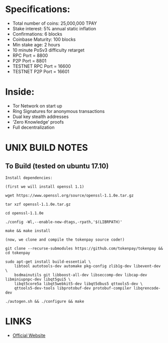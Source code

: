 Specifications:
==========================
* Total number of coins: 25,000,000 TPAY
* Stake interest: 5% annual static inflation
* Confirmations: 6 blocks
* Coinbase Maturity: 100 blocks
* Min stake age: 2 hours
* 10 minute PoSv3 difficulty retarget
* RPC Port = 8800
* P2P Port = 8801
* TESTNET RPC Port = 16600
* TESTNET P2P Port = 16601


Inside:
==========================
* Tor Network on start up
* Ring Signatures for anonymous transactions
* Dual key stealth addresses
* ‘Zero Knowledge’ proofs
* Full decentralization

UNIX BUILD NOTES
================

To Build  (tested on ubuntu 17.10)
--------
```
Install dependencies: 

(first we will install openssl 1.1)

wget https://www.openssl.org/source/openssl-1.1.0e.tar.gz

tar xzf openssl-1.1.0e.tar.gz

cd openssl-1.1.0e

./config -Wl,--enable-new-dtags,-rpath,'$(LIBRPATH)'

make && make install

(now, we clone and compile the tokenpay source code!)

git clone --recurse-submodules https://github.com/tokenpay/tokenpay && cd tokenpay

sudo apt-get install build-essential \
    libtool autotools-dev automake pkg-config zlib1g-dev libevent-dev \
    bsdmainutils git libboost-all-dev libseccomp-dev libcap-dev libminiupnpc-dev libqt5gui5 \
    libqt5core5a libqt5webkit5-dev libqt5dbus5 qttools5-dev \
    qttools5-dev-tools libprotobuf-dev protobuf-compiler libqrencode-dev

./autogen.sh && ./configure && make
```



LINKS
==========================
* [Official Website](http://www.tokenpay.com/)

